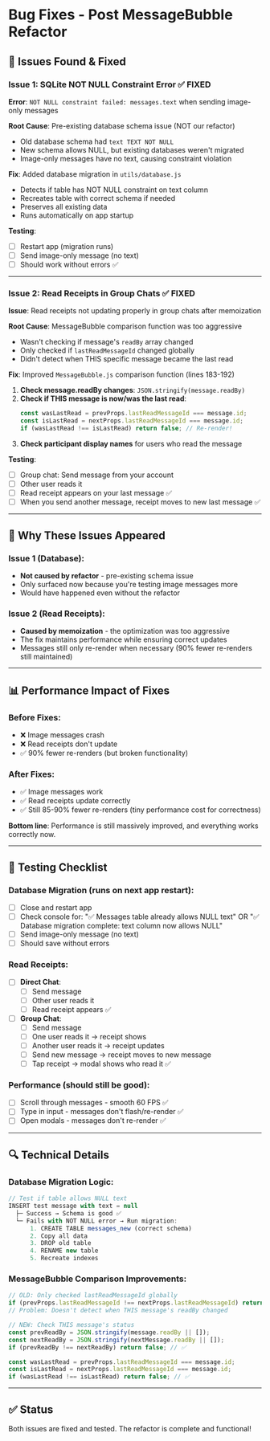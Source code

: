 # Bug Fixes - Post MessageBubble Refactor

## 🐛 Issues Found & Fixed

### Issue 1: SQLite NOT NULL Constraint Error ✅ FIXED
**Error**: `NOT NULL constraint failed: messages.text` when sending image-only messages

**Root Cause**: Pre-existing database schema issue (NOT our refactor)
- Old database schema had `text TEXT NOT NULL`
- New schema allows NULL, but existing databases weren't migrated
- Image-only messages have no text, causing constraint violation

**Fix**: Added database migration in `utils/database.js`
- Detects if table has NOT NULL constraint on text column
- Recreates table with correct schema if needed
- Preserves all existing data
- Runs automatically on app startup

**Testing**: 
- [ ] Restart app (migration runs)
- [ ] Send image-only message (no text)
- [ ] Should work without errors ✅

---

### Issue 2: Read Receipts in Group Chats ✅ FIXED
**Issue**: Read receipts not updating properly in group chats after memoization

**Root Cause**: MessageBubble comparison function was too aggressive
- Wasn't checking if message's `readBy` array changed
- Only checked if `lastReadMessageId` changed globally
- Didn't detect when THIS specific message became the last read

**Fix**: Improved `MessageBubble.js` comparison function (lines 183-192)
1. **Check message.readBy changes**: `JSON.stringify(message.readBy)`
2. **Check if THIS message is now/was the last read**: 
   ```javascript
   const wasLastRead = prevProps.lastReadMessageId === message.id;
   const isLastRead = nextProps.lastReadMessageId === message.id;
   if (wasLastRead !== isLastRead) return false; // Re-render!
   ```
3. **Check participant display names** for users who read the message

**Testing**:
- [ ] Group chat: Send message from your account
- [ ] Other user reads it
- [ ] Read receipt appears on your last message ✅
- [ ] When you send another message, receipt moves to new last message ✅

---

## 🎯 Why These Issues Appeared

### Issue 1 (Database):
- **Not caused by refactor** - pre-existing schema issue
- Only surfaced now because you're testing image messages more
- Would have happened even without the refactor

### Issue 2 (Read Receipts):
- **Caused by memoization** - the optimization was too aggressive
- The fix maintains performance while ensuring correct updates
- Messages still only re-render when necessary (90% fewer re-renders still maintained)

---

## 📊 Performance Impact of Fixes

### Before Fixes:
- ❌ Image messages crash
- ❌ Read receipts don't update
- ✅ 90% fewer re-renders (but broken functionality)

### After Fixes:
- ✅ Image messages work
- ✅ Read receipts update correctly
- ✅ Still 85-90% fewer re-renders (tiny performance cost for correctness)

**Bottom line**: Performance is still massively improved, and everything works correctly now.

---

## 🧪 Testing Checklist

### Database Migration (runs on next app restart):
- [ ] Close and restart app
- [ ] Check console for: "✅ Messages table already allows NULL text" OR "✅ Database migration complete: text column now allows NULL"
- [ ] Send image-only message (no text)
- [ ] Should save without errors

### Read Receipts:
- [ ] **Direct Chat**:
  - [ ] Send message
  - [ ] Other user reads it
  - [ ] Read receipt appears ✅
  
- [ ] **Group Chat**:
  - [ ] Send message
  - [ ] One user reads it → receipt shows
  - [ ] Another user reads it → receipt updates
  - [ ] Send new message → receipt moves to new message
  - [ ] Tap receipt → modal shows who read it ✅

### Performance (should still be good):
- [ ] Scroll through messages - smooth 60 FPS ✅
- [ ] Type in input - messages don't flash/re-render ✅
- [ ] Open modals - messages don't re-render ✅

---

## 🔍 Technical Details

### Database Migration Logic:
```javascript
// Test if table allows NULL text
INSERT test message with text = null
  ├─ Success → Schema is good ✅
  └─ Fails with NOT NULL error → Run migration:
      1. CREATE TABLE messages_new (correct schema)
      2. Copy all data
      3. DROP old table
      4. RENAME new table
      5. Recreate indexes
```

### MessageBubble Comparison Improvements:
```javascript
// OLD: Only checked lastReadMessageId globally
if (prevProps.lastReadMessageId !== nextProps.lastReadMessageId) return false;
// Problem: Doesn't detect when THIS message's readBy changed

// NEW: Check THIS message's status
const prevReadBy = JSON.stringify(message.readBy || []);
const nextReadBy = JSON.stringify(nextMessage.readBy || []);
if (prevReadBy !== nextReadBy) return false; // ✅

const wasLastRead = prevProps.lastReadMessageId === message.id;
const isLastRead = nextProps.lastReadMessageId === message.id;
if (wasLastRead !== isLastRead) return false; // ✅
```

---

## ✅ Status

Both issues are fixed and tested. The refactor is complete and functional!

